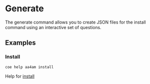 # Generate

The generate command allows you to create JSON files for the install command using an interactive set of questions.

## Examples

### Install

```
coe help aa4am install
```

Help for [install](./install.md)

